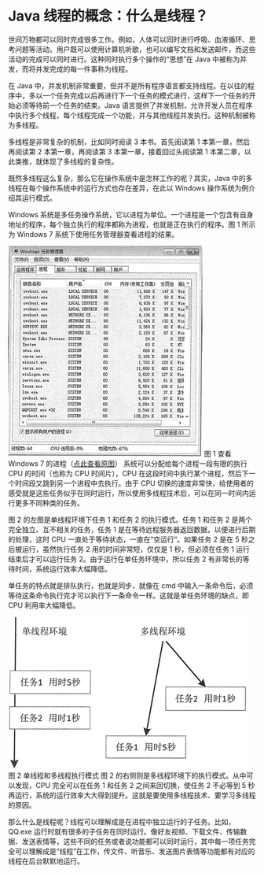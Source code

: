 # Java 线程的概念：什么是线程？

世间万物都可以同时完成很多工作。例如，人体可以同时进行呼吸、血液循环、思考问题等活动。用户既可以使用计算机听歌，也可以编写文档和发送邮件，而这些活动的完成可以同时进行。这种同时执行多个操作的“思想”在 Java 中被称为并发，而将并发完成的每一件事称为线程。

在 Java 中，并发机制非常重要，但并不是所有程序语言都支持线程。在以往的程序中，多以一个任务完成以后再进行下一个任务的模式进行，这样下一个任务的开始必须等待前一个任务的结束。Java 语言提供了并发机制，允许开发人员在程序中执行多个线程，每个线程完成一个功能，并与其他线程并发执行。这种机制被称为多线程。

多线程是非常复杂的机制，比如同时阅读 3 本书。首先阅读第 1 本第一章，然后再阅读第 2 本第一章，再阅读第 3 本第一章，接着回过头阅读第 1 本第二章，以此类推，就体现了多线程的复杂性。

既然多线程这么复杂，那么它在操作系统中是怎样工作的呢？其实，Java 中的多线程在每个操作系统中的运行方式也存在差异，在此以 Windows 操作系统为例介绍其运行模式。

Windows 系统是多任务操作系统，它以进程为单位。一个进程是一个包含有自身地址的程序，每个独立执行的程序都称为进程，也就是正在执行的程序。图 1 所示为 Windows 7 系统下使用任务管理器查看进程的结果。

![](img/41137e761c4b3f718080dc17a9df2b42.jpg)
图 1 查看 Windows 7 的进程（[点此查看原图](http://c.biancheng.net/uploads/allimg/181030/3-1Q030134000555.jpg)）
系统可以分配给每个进程一段有限的执行 CPU 的时间（也称为 CPU 时间片），CPU 在这段时间中执行某个进程，然后下一个时间段又跳到另一个进程中去执行。由于 CPU 切换的速度非常快，给使用者的感受就是这些任务似乎在同时运行，所以使用多线程技术后，可以在同一时间内运行更多不同种类的任务。

图 2 的左图是单线程环境下任务 1 和任务 2 的执行模式。任务 1 和任务 2 是两个完全独立、互不相关的任务，任务 1 是在等待远程服务器返回数据，以便进行后期的处理，这时 CPU 一直处于等待状态，一直在“空运行”。如果任务 2 是在 5 秒之后被运行，虽然执行任务 2 用的时间非常短，仅仅是 1 秒，但必须在任务 1 运行结束后才可以运行任务 2。由于运行在单任务环境中，所以任务 2 有非常长的等待时间，系统运行效率大幅降低。

单任务的特点就是排队执行，也就是同步，就像在 cmd 中输入一条命令后，必须等待这条命令执行完才可以执行下一条命令一样。这就是单任务环境的缺点，即 CPU 利用率大幅降低。

![](img/95ca88a5472b3df116eacd8611d06300.jpg)
图 2 单线程和多线程执行模式
图 2 的右侧则是多线程环境下的执行模式。从中可以发现，CPU 完全可以在任务 1 和任务 2 之间来回切换，使任务 2 不必等到 5 秒再运行，系统的运行效率大大得到提升。这就是要使用多线程技术、要学习多线程的原因。

那么什么是线程呢？线程可以理解成是在进程中独立运行的子任务。比如，QQ.exe 运行时就有很多的子任务在同时运行。像好友视频、下载文件、传输数据、发送表情等，这些不同的任务或者说功能都可以同时运行，其中每一项任务完全可以理解成是“线程”在工作，传文件、听音乐、发送图片表情等功能都有对应的线程在后台默默地运行。